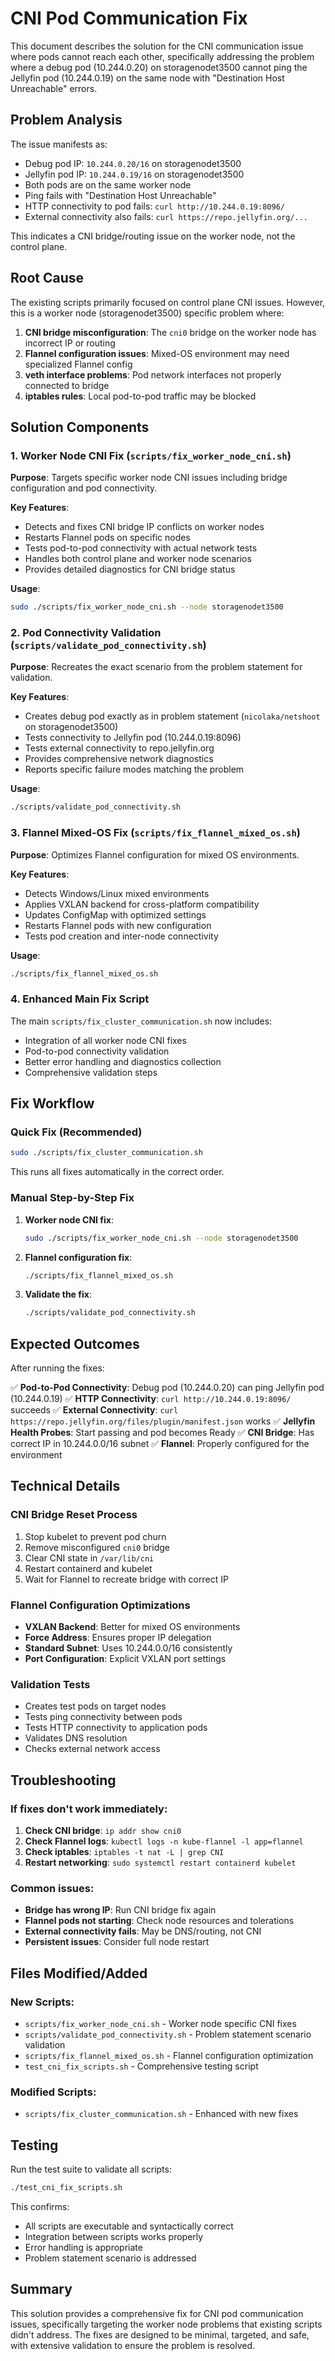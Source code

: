 # CNI Pod Communication Fix

This document describes the solution for the CNI communication issue where pods cannot reach each other, specifically addressing the problem where a debug pod (10.244.0.20) on storagenodet3500 cannot ping the Jellyfin pod (10.244.0.19) on the same node with "Destination Host Unreachable" errors.

## Problem Analysis

The issue manifests as:
- Debug pod IP: `10.244.0.20/16` on storagenodet3500
- Jellyfin pod IP: `10.244.0.19/16` on storagenodet3500  
- Both pods are on the same worker node
- Ping fails with "Destination Host Unreachable"
- HTTP connectivity to pod fails: `curl http://10.244.0.19:8096/`
- External connectivity also fails: `curl https://repo.jellyfin.org/...`

This indicates a CNI bridge/routing issue on the worker node, not the control plane.

## Root Cause

The existing scripts primarily focused on control plane CNI issues. However, this is a worker node (storagenodet3500) specific problem where:

1. **CNI bridge misconfiguration**: The `cni0` bridge on the worker node has incorrect IP or routing
2. **Flannel configuration issues**: Mixed-OS environment may need specialized Flannel config
3. **veth interface problems**: Pod network interfaces not properly connected to bridge
4. **iptables rules**: Local pod-to-pod traffic may be blocked

## Solution Components

### 1. Worker Node CNI Fix (`scripts/fix_worker_node_cni.sh`)

**Purpose**: Targets specific worker node CNI issues including bridge configuration and pod connectivity.

**Key Features**:
- Detects and fixes CNI bridge IP conflicts on worker nodes
- Restarts Flannel pods on specific nodes
- Tests pod-to-pod connectivity with actual network tests
- Handles both control plane and worker node scenarios
- Provides detailed diagnostics for CNI bridge status

**Usage**:
```bash
sudo ./scripts/fix_worker_node_cni.sh --node storagenodet3500
```

### 2. Pod Connectivity Validation (`scripts/validate_pod_connectivity.sh`)

**Purpose**: Recreates the exact scenario from the problem statement for validation.

**Key Features**:
- Creates debug pod exactly as in problem statement (`nicolaka/netshoot` on storagenodet3500)
- Tests connectivity to Jellyfin pod (10.244.0.19:8096)
- Tests external connectivity to repo.jellyfin.org
- Provides comprehensive network diagnostics
- Reports specific failure modes matching the problem

**Usage**:
```bash
./scripts/validate_pod_connectivity.sh
```

### 3. Flannel Mixed-OS Fix (`scripts/fix_flannel_mixed_os.sh`)

**Purpose**: Optimizes Flannel configuration for mixed OS environments.

**Key Features**:
- Detects Windows/Linux mixed environments
- Applies VXLAN backend for cross-platform compatibility
- Updates ConfigMap with optimized settings
- Restarts Flannel pods with new configuration
- Tests pod creation and inter-node connectivity

**Usage**:
```bash
./scripts/fix_flannel_mixed_os.sh
```

### 4. Enhanced Main Fix Script

The main `scripts/fix_cluster_communication.sh` now includes:
- Integration of all worker node CNI fixes
- Pod-to-pod connectivity validation
- Better error handling and diagnostics collection
- Comprehensive validation steps

## Fix Workflow

### Quick Fix (Recommended)
```bash
sudo ./scripts/fix_cluster_communication.sh
```
This runs all fixes automatically in the correct order.

### Manual Step-by-Step Fix
1. **Worker node CNI fix**:
   ```bash
   sudo ./scripts/fix_worker_node_cni.sh --node storagenodet3500
   ```

2. **Flannel configuration fix**:
   ```bash
   ./scripts/fix_flannel_mixed_os.sh
   ```

3. **Validate the fix**:
   ```bash
   ./scripts/validate_pod_connectivity.sh
   ```

## Expected Outcomes

After running the fixes:

✅ **Pod-to-Pod Connectivity**: Debug pod (10.244.0.20) can ping Jellyfin pod (10.244.0.19)
✅ **HTTP Connectivity**: `curl http://10.244.0.19:8096/` succeeds
✅ **External Connectivity**: `curl https://repo.jellyfin.org/files/plugin/manifest.json` works
✅ **Jellyfin Health Probes**: Start passing and pod becomes Ready
✅ **CNI Bridge**: Has correct IP in 10.244.0.0/16 subnet
✅ **Flannel**: Properly configured for the environment

## Technical Details

### CNI Bridge Reset Process
1. Stop kubelet to prevent pod churn
2. Remove misconfigured `cni0` bridge
3. Clear CNI state in `/var/lib/cni`
4. Restart containerd and kubelet
5. Wait for Flannel to recreate bridge with correct IP

### Flannel Configuration Optimizations
- **VXLAN Backend**: Better for mixed OS environments
- **Force Address**: Ensures proper IP delegation
- **Standard Subnet**: Uses 10.244.0.0/16 consistently
- **Port Configuration**: Explicit VXLAN port settings

### Validation Tests
- Creates test pods on target nodes
- Tests ping connectivity between pods
- Tests HTTP connectivity to application pods
- Validates DNS resolution
- Checks external network access

## Troubleshooting

### If fixes don't work immediately:
1. **Check CNI bridge**: `ip addr show cni0`
2. **Check Flannel logs**: `kubectl logs -n kube-flannel -l app=flannel`
3. **Check iptables**: `iptables -t nat -L | grep CNI`
4. **Restart networking**: `sudo systemctl restart containerd kubelet`

### Common issues:
- **Bridge has wrong IP**: Run CNI bridge fix again
- **Flannel pods not starting**: Check node resources and tolerations
- **External connectivity fails**: May be DNS/routing, not CNI
- **Persistent issues**: Consider full node restart

## Files Modified/Added

### New Scripts:
- `scripts/fix_worker_node_cni.sh` - Worker node specific CNI fixes
- `scripts/validate_pod_connectivity.sh` - Problem statement scenario validation
- `scripts/fix_flannel_mixed_os.sh` - Flannel configuration optimization
- `test_cni_fix_scripts.sh` - Comprehensive testing script

### Modified Scripts:
- `scripts/fix_cluster_communication.sh` - Enhanced with new fixes

## Testing

Run the test suite to validate all scripts:
```bash
./test_cni_fix_scripts.sh
```

This confirms:
- All scripts are executable and syntactically correct
- Integration between scripts works properly
- Error handling is appropriate
- Problem statement scenario is addressed

## Summary

This solution provides a comprehensive fix for CNI pod communication issues, specifically targeting the worker node problems that existing scripts didn't address. The fixes are designed to be minimal, targeted, and safe, with extensive validation to ensure the problem is resolved.
